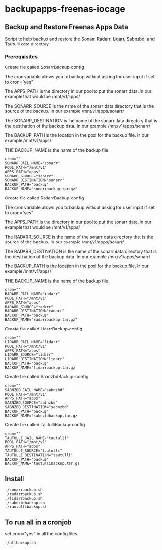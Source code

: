 # backupapps-freenas-iocage

## Backup and Restore Freenas Apps Data

Script to help backup and restore the Sonarr, Radarr, Lidarr, Sabnzbd, and Tautulli data directory

### Prerequisites

Create file called SonarrBackup-config

The cron variable allows you to backup without asking for user input if set to cron="yes"

The APPS_PATH is the directory in our pool to put the sonarr data. In our example that would be /mnt/v1/apps/

The SONARR_SOURCE is the name of the sonarr data directory that is the source of the backup. In our example /mnt/v1/apps/sonarr/

The SONARR_DESTINATION is the name of the sonarr data directory that is the destination of the backup data. In our example /mnt/v1/apps/sonarr/

The BACKUP_PATH is the location in the pool for the backup file. In our example /mnt/v1/apps/

THE BACKUP_NAME is the name of the backup file

```
cron=""
SONARR_JAIL_NAME="sonarr"
POOL_PATH="/mnt/v1"
APPS_PATH="apps"
SONARR_SOURCE="sonarr"
SONARR_DESTINATION="sonarr"
BACKUP_PATH="backup"
BACKUP_NAME="sonarrbackup.tar.gz"
```

Create file called RadarrBackup-config

The cron variable allows you to backup without asking for user input if set to cron="yes"

The APPS_PATH is the directory in our pool to put the sonarr data. In our example that would be /mnt/v1/apps/

The RADARR_SOURCE is the name of the sonarr data directory that is the source of the backup. In our example /mnt/v1/apps/sonarr/

The RADARR_DESTINATION is the name of the sonarr data directory that is the destination of the backup data. In our example /mnt/v1/apps/sonarr/

The BACKUP_PATH is the location in the pool for the backup file. In our example /mnt/v1/apps/

THE BACKUP_NAME is the name of the backup file


```
cron=""
RADARR_JAIL_NAME="radarr"
POOL_PATH="/mnt/v1"
APPS_PATH="apps"
RADARR_SOURCE="radarr"
RADARR_DESTINATION="radarr"
BACKUP_PATH="backup"
BACKUP_NAME="radarrbackup.tar.gz"
```

Create file called LidarrBackup-config

```
cron=""
LIDARR_JAIL_NAME="lidarr"
POOL_PATH="/mnt/v1"
APPS_PATH="apps"
LIDARR_SOURCE="lidarr"
LIDARR_DESTINATION="lidarr"
BACKUP_PATH="backup"
BACKUP_NAME="lidarrbackup.tar.gz
```

Create file called SabnzbdBackup-config

```
cron=""
SABNZBD_JAIL_NAME="sabnzbd"
POOL_PATH="/mnt/v1"
APPS_PATH="apps"
SABNZBD_SOURCE="sabnzbd"
SABNZBD_DESTINATION="sabnzbd"
BACKUP_PATH="backup"
BACKUP_NAME="sabnzbdbackup.tar.gz
```
Create file called TautulliBackup-config

```
cron=""
TAUTULLI_JAIL_NAME="tautulli"
POOL_PATH="/mnt/v1"
APPS_PATH="apps"
TAUTULLI_SOURCE="tautulli"
TAUTULLI_DESTINATION="tautulli"
BACKUP_PATH="backup"
BACKUP_NAME="tautullibackup.tar.gz
```


## Install

```
./sonarrbackup.sh
./radarrbackup.sh
./lidarrbackup.sh
./sabnzbdbackup.sh
./tautullibackup.sh
```
## To run all in a cronjob

set cron="yes" in all the config files

```
./allbackup.sh
```
